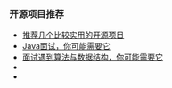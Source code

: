 ### 开源项目推荐

- [推荐几个比较实用的开源项目](https://mp.weixin.qq.com/s?__biz=MzU4NzYwNDAwMg==&mid=100000281&idx=1&sn=4386a7cfa425242eb3472cc61bdbe4d8&chksm=7de8cb544a9f42429aab1d4fa0c4f0e959918386a1f44a7250693d29af3d0351d85f52494f34&scene=0#rd)
- [Java面试，你可能需要它](https://mp.weixin.qq.com/s?__biz=MzU4NzYwNDAwMg==&mid=2247484816&idx=1&sn=084be6cc538b7925287e9a8b78edc693&chksm=fde8ccddca9f45cb3ca961e566dd12f58054b5f8c2d20a2868f5a023ef3e182a6307260fa038&scene=0#rd)
- [面试遇到算法与数据结构，你可能需要它](https://mp.weixin.qq.com/s?__biz=MzU4NzYwNDAwMg==&mid=2247484819&idx=2&sn=1a3f2bedaf67c4c98691417a3a92bfe4&chksm=fde8ccdeca9f45c88ee827016285b39462c856e859cf19fe79540acde1a3a6755fba36758d84&scene=0#rd)
- []()
- []()